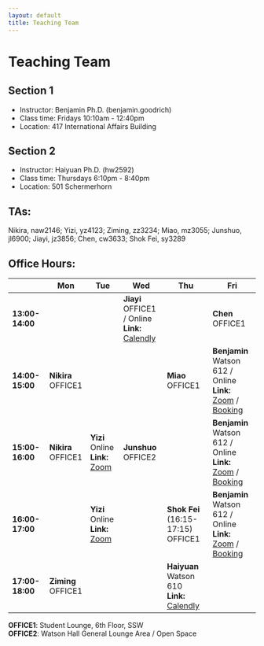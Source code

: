 ```yaml
---
layout: default
title: Teaching Team
---
```


# **Teaching Team**

## **Section 1**
* Instructor: Benjamin Ph.D. (benjamin.goodrich)
* Class time: Fridays 10:10am - 12:40pm  
* Location: 417 International Affairs Building

## **Section 2**
* Instructor: Haiyuan Ph.D. (hw2592)
* Class time: Thursdays 6:10pm - 8:40pm  
* Location: 501 Schermerhorn

## **TAs:** 
Nikira, naw2146; Yizi, yz4123; Ziming, zz3234; Miao, mz3055; Junshuo, jl6900; Jiayi, jz3856; Chen, cw3633; Shok Fei, sy3289

## **Office Hours:**

| | **Mon** | **Tue** | **Wed** | **Thu** | **Fri** |
|---|---|---|---|---|---|
| **13:00-14:00** | | | **Jiayi**<br>OFFICE1 / Online<br>**Link:** [Calendly](https://calendly.com/jz3856-columbia/30min) | | **Chen**<br>OFFICE1 |
| **14:00-15:00** | **Nikira**<br>OFFICE1 | | | **Miao**<br>OFFICE1 | **Benjamin**<br>Watson 612 / Online<br>**Link:** [Zoom](https://us06web.zoom.us/j/5378171089?pwd=30gGgVPYJ4VTq6CzNTjUlyZFb9gSCu.1) / [Booking](https://calendar.app.google/8DTmEBK4SpWv7ceq6) |
| **15:00-16:00** | **Nikira**<br>OFFICE1 | **Yizi**<br>Online<br>**Link:** [Zoom](https://us06web.zoom.us/j/5378171089?pwd=30gGgVPYJ4VTq6CzNTjUlyZFb9gSCu.1) | **Junshuo**<br>OFFICE2 | | **Benjamin**<br>Watson 612 / Online<br>**Link:** [Zoom](https://us06web.zoom.us/j/5378171089?pwd=30gGgVPYJ4VTq6CzNTjUlyZFb9gSCu.1) / [Booking](https://calendar.app.google/8DTmEBK4SpWv7ceq6) |
| **16:00-17:00** | | **Yizi**<br>Online<br>**Link:** [Zoom](https://us06web.zoom.us/j/5378171089?pwd=30gGgVPYJ4VTq6CzNTjUlyZFb9gSCu.1) | | **Shok Fei** (16:15-17:15)<br>OFFICE1 | **Benjamin**<br>Watson 612 / Online<br>**Link:** [Zoom](https://us06web.zoom.us/j/5378171089?pwd=30gGgVPYJ4VTq6CzNTjUlyZFb9gSCu.1) / [Booking](https://calendar.app.google/8DTmEBK4SpWv7ceq6) |
| **17:00-18:00** | **Ziming**<br>OFFICE1 | | | **Haiyuan**<br>Watson 610<br>**Link:** [Calendly](https://calendly.com/hw2592-columbia/one-one-one-10-minute-meeting) | |

**OFFICE1**: Student Lounge, 6th Floor, SSW  
**OFFICE2**: Watson Hall General Lounge Area / Open Space
